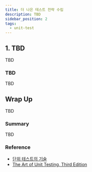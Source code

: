 ```yaml
---
title: 더 나은 테스트 전략 수립
description: TBD
sidebar_position: 2
tags:
  - unit-test
---
```


## 1. TBD

TBD

### TBD

TBD

## Wrap Up

TBD

### Summary

TBD

### Reference

- [단위 테스트의 기술](https://www.gilbut.co.kr/book/view?bookcode=BN004314)
- [The Art of Unit Testing, Third Edition](https://www.manning.com/books/the-art-of-unit-testing-third-edition?a_aid=iserializable&a_bid=8948c3bc)
